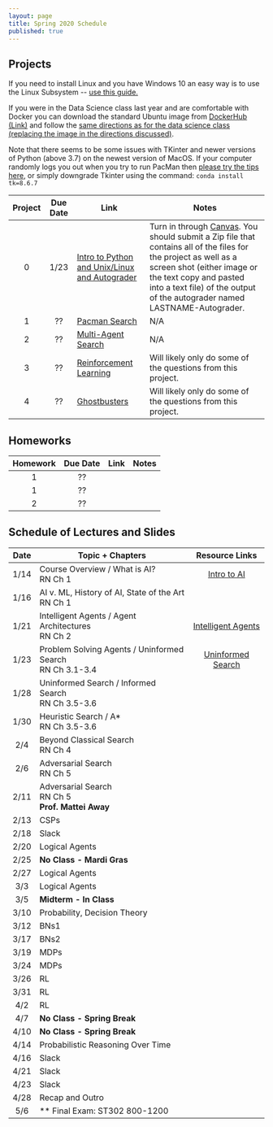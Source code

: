 ```yaml
---
layout: page
title: Spring 2020 Schedule
published: true
---
```


## Projects

If you need to install Linux and you have Windows 10 an easy way is to use the Linux Subsystem -- [use this guide.](https://www.dataquest.io/blog/tutorial-install-linux-on-windows-wsl/)

If you were in the Data Science class last year and are comfortable with Docker you can download the standard Ubuntu image from [DockerHub (Link)](https://hub.docker.com/_/ubuntu) and follow the [same directions as for the data science class (replacing the image in the directions discussed)](https://github.com/TulaneIntroDataScience/fall2019/tree/master/project0).

Note that there seems to be some issues with TKinter and newer versions of Python (above 3.7) on the newest version of MacOS.  If your computer randomly logs you out when you try to run PacMan then [please try the tips here](https://www.python.org/download/mac/tcltk/#built-in-8-6-8), or simply downgrade Tkinter using the command: `conda install tk=8.6.7`


| Project | Due Date | Link | Notes |
|:-------:|:--------:|----|-----|
| 0 | 1/23 | [Intro to Python and Unix/Linux and Autograder](https://inst.eecs.berkeley.edu/~cs188/fa18/project0.html) | Turn in through [Canvas](https://tulane.instructure.com/). You should submit a Zip file that contains all of the files for the project as well as a screen shot (either image or the text copy and pasted into a text file) of the output of the autograder named LASTNAME-Autograder. |
| 1 | ?? | [Pacman Search](https://inst.eecs.berkeley.edu/~cs188/fa18/project1.html) | N/A |
| 2 | ?? | [Multi-Agent Search](https://inst.eecs.berkeley.edu/~cs188/fa18/project2.html) | N/A |
| 3 | ?? | [Reinforcement Learning](https://inst.eecs.berkeley.edu/~cs188/fa18/project3.html) | Will likely only do some of the questions from this project. |
| 4 | ?? | [Ghostbusters](https://inst.eecs.berkeley.edu/~cs188/fa18/project4.html) | Will likely only do some of the questions from this project. |



## Homeworks

| Homework | Due Date | Link | Notes |
|:-------:|:--------:|:----:|-----|
| 1 | ?? |  |  |
| 1 | ?? |  |  |
| 2 | ?? |  |  |


## Schedule of Lectures and Slides

| Date | Topic + Chapters | Resource Links |
|:----:|----------------|:--------------:|
| 1/14 | Course Overview / What is AI? <br /> RN Ch 1 | [Intro to AI](./_slides/01Lecture.pdf)|
| 1/16 | AI v. ML, History of AI, State of the Art <br /> RN Ch 1 | |
| 1/21 | Intelligent Agents / Agent Architectures <br /> RN Ch 2 | [Intelligent Agents](./_slides/02Lecture.pdf) |
| 1/23 | Problem Solving Agents / Uninformed Search <br /> RN Ch 3.1-3.4 | [Uninformed Search](./_slides/03Lecture.pdf) |
| 1/28 | Uninformed Search / Informed Search <br /> RN Ch 3.5-3.6 | |
| 1/30 | Heuristic Search / A* <br /> RN Ch 3.5-3.6 | |
|  2/4 | Beyond Classical Search <br /> RN Ch 4 | |
|  2/6 | Adversarial Search <br /> RN Ch 5 | |
| 2/11 | Adversarial Search <br /> RN Ch 5 <br /> **Prof. Mattei Away** | |
| 2/13 | CSPs  | |
| 2/18 | Slack | |
| 2/20 | Logical Agents | |
| 2/25 | **No Class - Mardi Gras** | |
| 2/27 | Logical Agents | |
|  3/3 | Logical Agents | |
|  3/5 | **Midterm - In Class** ||
| 3/10 | Probability, Decision Theory | |
| 3/12 | BNs1 | |
| 3/17 | BNs2 | |
| 3/19 | MDPs | |
| 3/24 | MDPs | |
| 3/26 | RL | |
| 3/31 | RL | |
|  4/2 | RL | |
|  4/7 | **No Class - Spring Break** | |
| 4/10 | **No Class - Spring Break** | |
| 4/14 | Probabilistic Reasoning Over Time | |
| 4/16 | Slack | |
| 4/21 | Slack | |
| 4/23 | Slack | |
| 4/28 | Recap and Outro | |
|  5/6 | ** Final Exam: ST302 800-1200 | |